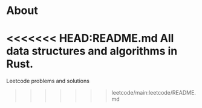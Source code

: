 
# About

<<<<<<< HEAD:README.md
All data structures and algorithms in Rust.
=======
Leetcode problems and solutions
>>>>>>> leetcode/main:leetcode/README.md
